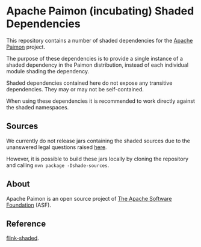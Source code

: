 <!--
Licensed to the Apache Software Foundation (ASF) under one
or more contributor license agreements.  See the NOTICE file
distributed with this work for additional information
regarding copyright ownership.  The ASF licenses this file
to you under the Apache License, Version 2.0 (the
"License"); you may not use this file except in compliance
with the License.  You may obtain a copy of the License at

http://www.apache.org/licenses/LICENSE-2.0

Unless required by applicable law or agreed to in writing,
software distributed under the License is distributed on an
"AS IS" BASIS, WITHOUT WARRANTIES OR CONDITIONS OF ANY
KIND, either express or implied.  See the License for the
specific language governing permissions and limitations
under the License.
-->

# Apache Paimon (incubating) Shaded Dependencies

This repository contains a number of shaded dependencies for the [Apache Paimon](https://paimon.apache.org/) project.

The purpose of these dependencies is to provide a single instance of a shaded dependency in the Paimon distribution, instead of each individual module shading the dependency.

Shaded dependencies contained here do not expose any transitive dependencies. They may or may not be self-contained.

When using these dependencies it is recommended to work directly against the shaded namespaces.

## Sources

We currently do not release jars containing the shaded sources due to the unanswered legal questions raised [here](https://github.com/apache/flink-shaded/issues/25).

However, it is possible to build these jars locally by cloning the repository and calling `mvn package -Dshade-sources`.

## About

Apache Paimon is an open source project of [The Apache Software Foundation](https://apache.org/) (ASF).

## Reference

[flink-shaded](https://github.com/apache/flink-shaded).
